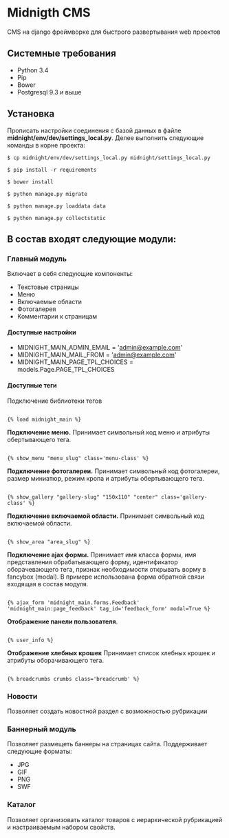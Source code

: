 # Midnigth CMS

CMS на django фреймворке для быстрого развертывания web проектов

## Системные требования

* Python 3.4
* Pip
* Bower
* Postgresql 9.3 и выше

## Установка

Прописать настройки соединения с базой данных в файле **midnight/env/dev/settings_local.py**.
Делее выполнить следующие команды в корне проекта:

```
$ cp midnight/env/dev/settings_local.py midnight/settings_local.py

$ pip install -r requirements

$ bower install

$ python manage.py migrate

$ python manage.py loaddata data

$ python manage.py collectstatic
```

## В состав входят следующие модули:

### Главный модуль
Включает в себя следующие компоненты:

* Текстовые страницы
* Меню
* Включаемые области
* Фотогалерея
* Комментарии к страницам

#### Доступные настройки

* MIDNIGHT_MAIN_ADMIN_EMAIL = 'admin@example.com'
* MIDNIGHT_MAIN_MAIL_FROM = 'admin@example.com'
* MIDNIGHT_MAIN_PAGE_TPL_CHOICES = models.Page.PAGE_TPL_CHOICES

#### Доступные теги
Подключение библиотеки тегов

```

{% load midnight_main %}

```

**Подключение меню.** Принимает символьный код меню и атрибуты обертывающего тега.

```

{% show_menu "menu_slug" class='menu-class' %}

```

**Подключение фотогалереи.** Принимает символьный код фотогалереи, размер миниатюр, режим кропа и атрибуты обертывающего тега.

```

{% show_gallery "gallery-slug" "150x110" "center" class='gallery-class' %}

```

**Подключение включаемой области.** Принимает символьный код включаемой области.

```

{% show_area "area_slug" %}

```

**Подключение ajax формы.** Принимает имя класса формы, имя представления обрабатывающего форму, 
идентификатор оборачевающего тега, признак необходимости открывать ворму в fancybox (modal). 
В примере использована форма обратной связи входящая в состав модуля. 

```

{% ajax_form 'midnight_main.forms.Feedback' 'midnight_main:page_feedback' tag_id='feedback_form' modal=True %}

```

**Отображение панели пользователя**.

```

{% user_info %}

```

**Отображение хлебных крошек** Принимает список хлебных крошек и атрибуты оборачивающего тега.

```

{% breadcrumbs crumbs class='breadcrumb' %}

```



### Новости
Позволяет создать новостной раздел с возможностью рубрикации

### Баннерный модуль
Позволяет размещеть баннеры на страницах сайта. Поддерживает следующие форматы:

* JPG
* GIF
* PNG
* SWF

### Каталог
Позволяет организовать каталог товаров с иерархической рубрикацией и настраиваемым набором свойств.